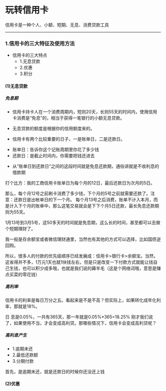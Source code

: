 # 玩转信用卡
  信用卡是一种个人、小额、短期、无息、消费贷款工具

-------  
  

### 1.信用卡的三大特征及使用方法
* 信用卡的三大特点
  + 1.无息贷款
  + 2.优惠
  + 3.积分

#### (1)无息贷款

##### 免息期
* 信用卡持卡人在一个消费周期内，短则20天，长则55天的时间内，使用信用卡消费是“免息”的，相当于获得一笔银行的小额无息贷款。

* 无息贷款的额度是根据你的信用额度来的。

* 信用卡有两个比较重要的日子，一是账单日，二是还款日。
 + 账单日：告诉你这个记账周期里你花了多少钱
 + 还款日：是截止时间内，你需要把钱还进去
 
* 从”账单日到还款日“之间的这段时间就是免息还款期，通俗讲就是不收利息的借款期

打个比方：我的工商信用卡账单日为每个月的12日，最后还款日为次月的5日。

那么，每个月12号之前刷卡消费了多少钱，下个月的5号之前就需要还款了。注意：还款日是出帐单日的下一个月。
每个月13号之后消费，账单不计入本月，而是计入下个月的账单中，那么这笔交易就会是下下个月5日还款，最长免息还款期则为55天。

1月13号到3月5号，这50多天的时间就是免息期，这么长的时间，甚至都可以去做个短期理财了。

我一般是存余额宝或者微信理财通里，当然也有其他的方式可以选择，比如国债逆回购。

所以，很多人的付款的优先级顺序已经发展成：信用卡>银行卡>余额宝。当然，这省得并不多，1万元1天也就1块钱左右，但是只是改变一下付款方式就能让钱自己生钱，也可以积少成多哦，也就是我们说的薅羊毛（这是个网络词哦，意思是赚点买菜的零花钱）

##### 高利率
信用卡的利率是每日万分之五。看起来是不是不高？但实际上，如果转化成年化利率，那就是18%。

日 息是0.05%，一共有365天，那一年就是0.05%*365=18.25%
刚才我们说了，如果使用不当，才会变成高利贷。那哪些情况下，信用卡会变成高利贷呢？
##### 高利息产生

* 1.逾期未还
* 2.最低还款额
* 3.分期付款

首先，是逾期未还，就是还款日的时候你还没还上钱


#### (2)优惠




